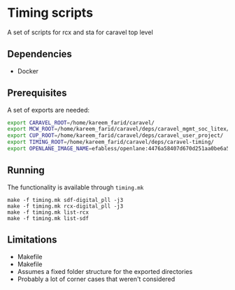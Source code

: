 # Timing scripts

A set of scripts for rcx and sta for caravel top level 

## Dependencies
- Docker

## Prerequisites

A set of exports are needed:
```bash
export CARAVEL_ROOT=/home/kareem_farid/caravel/
export MCW_ROOT=/home/kareem_farid/caravel/deps/caravel_mgmt_soc_litex/
export CUP_ROOT=/home/kareem_farid/caravel/deps/caravel_user_project/
export TIMING_ROOT=/home/kareem_farid/caravel/deps/caravel-timing/
export OPENLANE_IMAGE_NAME=efabless/openlane:4476a58407d670d251aa0be6a55e5391bb181c4e-amd64
```

## Running

The functionality is available through `timing.mk`

```
make -f timing.mk sdf-digital_pll -j3
make -f timing.mk rcx-digital_pll -j3
make -f timing.mk list-rcx
make -f timing.mk list-sdf
```

## Limitations

- Makefile
- Makefile
- Assumes a fixed folder structure for the exported directories
- Probably a lot of corner cases that weren't considered
